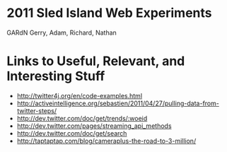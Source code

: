 2011 Sled Island Web Experiments
================================

GARdN
Gerry, Adam, Richard, Nathan

Links to Useful, Relevant, and Interesting Stuff
=====

* http://twitter4j.org/en/code-examples.html
* http://activeintelligence.org/sebastien/2011/04/27/pulling-data-from-twitter-steps/
* http://dev.twitter.com/doc/get/trends/:woeid
* http://dev.twitter.com/pages/streaming_api_methods
* http://dev.twitter.com/doc/get/search
* http://taptaptap.com/blog/cameraplus-the-road-to-3-million/
